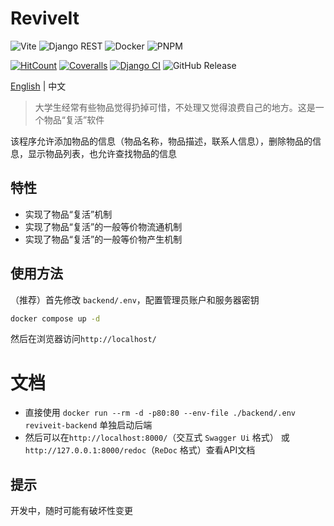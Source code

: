 # ReviveIt
![Vite](https://img.shields.io/badge/Vite-B73BFE?style=for-the-badge&logo=vite&logoColor=FFD62E) ![Django REST](https://img.shields.io/badge/django%20rest-ff1709?style=for-the-badge&logo=django&logoColor=white) ![Docker](https://img.shields.io/badge/Docker-2CA5E0?style=for-the-badge&logo=docker&logoColor=white) ![PNPM](https://img.shields.io/badge/pnpm-yellow?style=for-the-badge&logo=pnpm&logoColor=white)

[![HitCount](https://img.shields.io/endpoint?logo=github&url=https%3A%2F%2Fhits.dwyl.com%2FuntrueFire%2FReviveIt.json%3Fcolor%3Dmarine)](http://hits.dwyl.com/untrueFire/ReviveIt) [![Coveralls](https://img.shields.io/coverallsCoverage/github/untrueFire/ReviveIt)](https://coveralls.io/r/untrueFire/ReviveIt) [![Django CI](https://github.com/untrueFire/ReviveIt/actions/workflows/django.yml/badge.svg)](https://github.com/untrueFire/ReviveIt/actions/workflows/django.yml) ![GitHub Release](https://img.shields.io/github/v/release/untrueFire/ReviveIt?include_prereleases&display_name=tag&style=flat)

[English](./README.md) | 中文

> 大学生经常有些物品觉得扔掉可惜，不处理又觉得浪费自己的地方。这是一个物品“复活”软件

该程序允许添加物品的信息（物品名称，物品描述，联系人信息），删除物品的信息，显示物品列表，也允许查找物品的信息

## 特性
- 实现了物品“复活”机制
- 实现了物品“复活”的一般等价物流通机制
- 实现了物品“复活”的一般等价物产生机制

## 使用方法
（推荐）首先修改 `backend/.env`，配置管理员账户和服务器密钥
```sh
docker compose up -d
```
然后在浏览器访问`http://localhost/`

# 文档
- 直接使用 `docker run --rm -d -p80:80 --env-file ./backend/.env reviveit-backend` 单独启动后端
- 然后可以在`http://localhost:8000/`（交互式 `Swagger Ui` 格式） 或 `http://127.0.0.1:8000/redoc`（`ReDoc` 格式）查看API文档

## 提示
开发中，随时可能有破坏性变更
